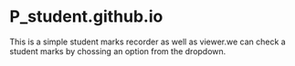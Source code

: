 # P_student.github.io

This is a simple student marks recorder as well as viewer.we can check a 
	student marks by chossing an option from the dropdown.
